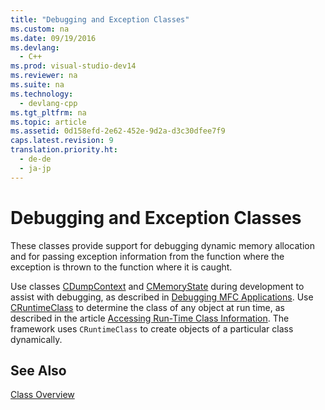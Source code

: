 ```yaml
---
title: "Debugging and Exception Classes"
ms.custom: na
ms.date: 09/19/2016
ms.devlang: 
  - C++
ms.prod: visual-studio-dev14
ms.reviewer: na
ms.suite: na
ms.technology: 
  - devlang-cpp
ms.tgt_pltfrm: na
ms.topic: article
ms.assetid: 0d158efd-2e62-452e-9d2a-d3c30dfee7f9
caps.latest.revision: 9
translation.priority.ht: 
  - de-de
  - ja-jp
---
```

# Debugging and Exception Classes
These classes provide support for debugging dynamic memory allocation and for passing exception information from the function where the exception is thrown to the function where it is caught.  
  
 Use classes [CDumpContext](../vs140/CDumpContext-Class.md) and [CMemoryState](../vs140/CMemoryState-Structure.md) during development to assist with debugging, as described in [Debugging MFC Applications](../vs140/MFC-Debugging-Techniques.md). Use [CRuntimeClass](../vs140/CRuntimeClass-Structure.md) to determine the class of any object at run time, as described in the article [Accessing Run-Time Class Information](../vs140/Accessing-Run-Time-Class-Information.md). The framework uses `CRuntimeClass` to create objects of a particular class dynamically.  
  
## See Also  
 [Class Overview](../vs140/Class-Library-Overview.md)